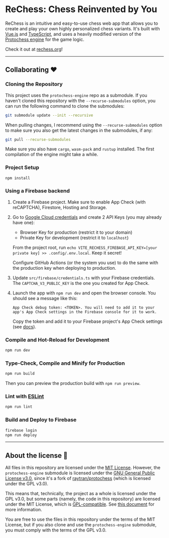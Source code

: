 # ReChess: Chess Reinvented by You

ReChess is an intuitive and easy-to-use chess web app that allows you to create and play your own highly personalized chess variants. It's built with [Vue.js](https://vuejs.org/) and [TypeScript](https://www.typescriptlang.org/), and uses a heavily modified version of the [Protochess engine](https://github.com/p-rivero/protochess-engine) for the game logic.

Check it out at [rechess.org](https://rechess.org)!

---

## Collaborating ❤

### Cloning the Repository

This project uses the `protochess-engine` repo as a submodule. If you haven't cloned this repository with the `--recurse-submodules` option, you can run the following command to clone the submodules:

```sh
git submodule update --init --recursive
```

When pulling changes, I recommend using the `--recurse-submodules` option to make sure you also get the latest changes in the submodules, if any:

```sh
git pull --recurse-submodules
```

Make sure you also have `cargo`, `wasm-pack` and `rustup` installed. The first compilation of the engine might take a while.


### Project Setup

```sh
npm install
```

### Using a Firebase backend

1. Create a Firebase project. Make sure to enable App Check (with reCAPTCHA), Firestore, Hosting and Storage.

2. Go to [Google Cloud credentials](https://console.cloud.google.com/apis/credentials) and create 2 API Keys (you may already have one):
   - Browser Key for production (restrict it to your domain)
   - Private Key for development (restrict it to `localhost`)
   
   From the project root, run `echo VITE_RECHESS_FIREBASE_API_KEY=[your private key] >> .config/.env.local`. Keep it secret!
   
   Configure GitHub Actions (or the system you use) to do the same with the production key when deploying to production.

3. Update `src/firebase/credentials.ts` with your Firebase credentials. The `CAPTCHA_V3_PUBLIC_KEY` is the one you created for App Check.
   
4. Launch the app with `npm run dev` and open the browser console. You should see a message like this:
   ```
   App Check debug token: <TOKEN>. You will need to add it to your app's App Check settings in the Firebase console for it to work.
   ```
   Copy the token and add it to your Firebase project's App Check settings (see [docs](https://firebase.google.com/docs/app-check/web/debug-provider)).


### Compile and Hot-Reload for Development

```sh
npm run dev
```

### Type-Check, Compile and Minify for Production

```sh
npm run build
```

Then you can preview the production build with `npm run preview`.

### Lint with [ESLint](https://eslint.org/)

```sh
npm run lint
```

### Build and Deploy to Firebase

```sh
firebase login
npm run deploy
```

---

## About the license 📜

All files in this repository are licensed under the [MIT License](LICENSE). However, the `protochess-engine` submodule is licensed under the [GNU General Public License v3.0](https://github.com/p-rivero/protochess-engine/blob/master/LICENSE), since it's a fork of [raytran/protochess](https://github.com/raytran/protochess) (which is licensed under the GPL v3.0).

This means that, technically, the project as a whole is licensed under the GPL v3.0, but some parts (namely, the code in this repository) are licensed under the MIT License, which is [GPL-compatible](https://www.gnu.org/licenses/license-list.en.html#Expat). See [this document](https://softwarefreedom.org/resources/2007/gpl-non-gpl-collaboration.html) for more information.

You are free to use the files in this repository under the terms of the MIT License, but if you also clone and use the `protochess-engine` submodule, you must comply with the terms of the GPL v3.0.
